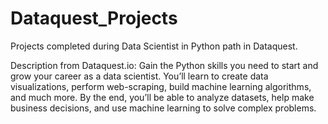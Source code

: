 # Dataquest_Projects
Projects completed during Data Scientist in Python path in Dataquest.


Description from Dataquest.io: Gain the Python skills you need to start and grow your career as a data scientist. You’ll learn to create data visualizations, perform web-scraping, build machine learning algorithms, and much more. By the end, you’ll be able to analyze datasets, help make business decisions, and use machine learning to solve complex problems.
